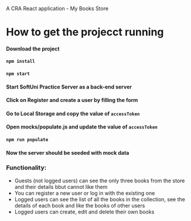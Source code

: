A CRA React application - My Books Store

# How to get the projecct running

#### Download the project

#### `npm install`

#### `npm start`

#### Start SoftUni Practice Server as a back-end server

#### Click on Register and create a user by filling the form

#### Go to Local Storage and copy the value of `accessToken`

#### Open mocks/populate.js and update the value of `accessToken` 

#### `npm run populate`

#### Now the server should be seeded with mock data

### Functionality:
* Guests (not logged users) can see the only three books from the store and their details bbut cannot like them
* You can register a new user or log in with the existing one
* Logged users can see the list of all the books in the collection, see the details of each book and like the books of other users
* Logged users can create, edit and delete their own books



